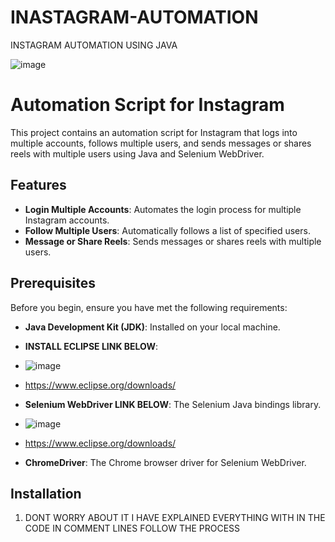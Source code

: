 # INASTAGRAM-AUTOMATION
INSTAGRAM  AUTOMATION  USING  JAVA

![image](https://github.com/user-attachments/assets/725ed741-d8fd-410e-9172-93abdd6aed51)

# Automation Script for Instagram

This project contains an automation script for Instagram that logs into multiple accounts, follows multiple users, and sends messages or shares reels with multiple users using Java and Selenium WebDriver.

## Features

- **Login Multiple Accounts**: Automates the login process for multiple Instagram accounts.
- **Follow Multiple Users**: Automatically follows a list of specified users.
- **Message or Share Reels**: Sends messages or shares reels with multiple users.

## Prerequisites

Before you begin, ensure you have met the following requirements:

- **Java Development Kit (JDK)**: Installed on your local machine.
- **INSTALL  ECLIPSE LINK BELOW**:
- ![image](https://github.com/user-attachments/assets/a5997072-1fe3-49cc-a6c0-ff2ab54c3dc0)
- https://www.eclipse.org/downloads/

- **Selenium WebDriver LINK BELOW**: The Selenium Java bindings library.
- ![image](https://github.com/user-attachments/assets/5ca91ba8-5547-445a-8a39-9af291933aa8)

- https://www.eclipse.org/downloads/

- **ChromeDriver**: The Chrome browser driver for Selenium WebDriver.


## Installation

1. DONT WORRY ABOUT  IT  I  HAVE  EXPLAINED  EVERYTHING  WITH  IN  THE  CODE   IN  COMMENT  LINES  FOLLOW  THE  PROCESS
